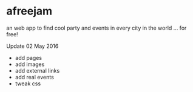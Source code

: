 # afreejam
an web app to find cool party and events in every city in the world
...
for free!

Update 02 May 2016
- add pages
- add images
- add external links
- add real events
- tweak css
 
